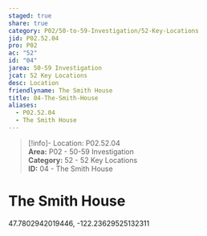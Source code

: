 ```yaml
---  
staged: true  
share: true  
category: P02/50-to-59-Investigation/52-Key-Locations  
jid: P02.52.04  
pro: P02  
ac: "52"  
id: "04"  
jarea: 50-59 Investigation  
jcat: 52 Key Locations  
desc: Location  
friendlyname: The Smith House  
title: 04-The-Smith-House  
aliases:  
  - P02.52.04  
  - The Smith House  
---  
```

>[!info]- Location: P02.52.04  
>**Area:** P02 - 50-59 Investigation  
>**Category:** 52 - 52 Key Locations  
>**ID:** 04 - The Smith House  
  
# The Smith House  
  
47.7802942019446, -122.23629525132311  
  
